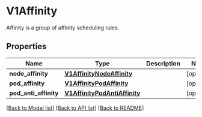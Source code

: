 # V1Affinity

Affinity is a group of affinity scheduling rules.
## Properties
Name | Type | Description | Notes
------------ | ------------- | ------------- | -------------
**node_affinity** | [**V1AffinityNodeAffinity**](V1AffinityNodeAffinity.md) |  | [optional] 
**pod_affinity** | [**V1AffinityPodAffinity**](V1AffinityPodAffinity.md) |  | [optional] 
**pod_anti_affinity** | [**V1AffinityPodAntiAffinity**](V1AffinityPodAntiAffinity.md) |  | [optional] 

[[Back to Model list]](../README.md#documentation-for-models) [[Back to API list]](../README.md#documentation-for-api-endpoints) [[Back to README]](../README.md)


